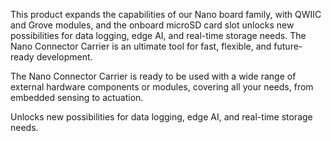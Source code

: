 <FeatureDescription>

This product expands the capabilities of our Nano board family, with QWIIC and Grove modules, and the onboard microSD card slot unlocks new possibilities for data logging, edge AI, and real-time storage needs. The Nano Connector Carrier is an ultimate tool for fast, flexible, and future-ready development.

</FeatureDescription>

<FeatureList>
<Feature title="QWIIC and Grove connectors" image="configurability">

The Nano Connector Carrier is ready to be used with a wide range of external hardware components or modules, covering all your needs, from embedded sensing to actuation.

</Feature>

<Feature title="Onboard microSD card slot" image="file-icon">

Unlocks new possibilities for data logging, edge AI, and real-time storage needs.

</Feature>

</FeatureList>

